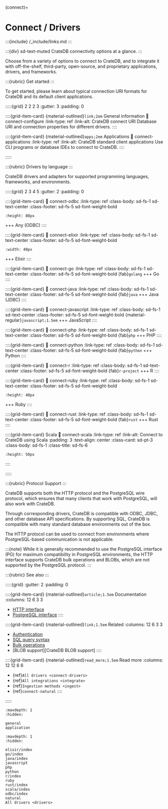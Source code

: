 (connect)=
# Connect / Drivers

:::{include} /_include/links.md
:::

:::{div} sd-text-muted
CrateDB connectivity options at a glance.
:::

Choose from a variety of options to connect to CrateDB, and to integrate it with
off-the-shelf, third-party, open-source, and proprietary applications, drivers,
and frameworks.

:::{rubric} Get started
:::

To get started,
please learn about typical connection URI formats for CrateDB and its
default client applications.

:::::{grid} 2 2 2 3
:gutter: 3
:padding: 0

::::{grid-item-card} {material-outlined}`link;2em` General information
:link: connect-configure
:link-type: ref
:link-alt: CrateDB connect URI
Database URI and connection properties for different drivers.
::::

::::{grid-item-card} {material-outlined}`apps;2em` Applications
:link: connect-applications
:link-type: ref
:link-alt: CrateDB standard client applications
Use CLI programs or database IDEs to connect to CrateDB.
::::

:::::


:::{rubric} Drivers by language
:::

CrateDB drivers and adapters for supported programming languages, frameworks, and environments.


:::::{grid} 2 3 4 5
:gutter: 2
:padding: 0

::::{grid-item-card}
:link: connect-odbc
:link-type: ref
:class-body: sd-fs-1 sd-text-center
:class-footer: sd-fs-5 sd-font-weight-bold

```{image} /_assets/icon/odbc-logo.png
:height: 80px
```
+++
Any (ODBC)
::::

::::{grid-item-card}
:link: connect-elixir
:link-type: ref
:class-body: sd-fs-1 sd-text-center
:class-footer: sd-fs-5 sd-font-weight-bold

```{image} https://cdn.prod.website-files.com/6047a9e35e5dc54ac86ddd90/63064ea203056632171dfaa2_43c017db.png
:width: 40px
```
+++
Elixir
::::

::::{grid-item-card}
:link: connect-go
:link-type: ref
:class-body: sd-fs-1 sd-text-center
:class-footer: sd-fs-5 sd-font-weight-bold
{fab}`golang`
+++
Go
::::

::::{grid-item-card}
:link: connect-java
:link-type: ref
:class-body: sd-fs-1 sd-text-center
:class-footer: sd-fs-5 sd-font-weight-bold
{fab}`java`
+++
Java (JDBC)
::::

::::{grid-item-card}
:link: connect-javascript
:link-type: ref
:class-body: sd-fs-1 sd-text-center
:class-footer: sd-fs-5 sd-font-weight-bold
{material-regular}`javascript;1.5em`
+++
JavaScript
::::

::::{grid-item-card}
:link: connect-php
:link-type: ref
:class-body: sd-fs-1 sd-text-center
:class-footer: sd-fs-5 sd-font-weight-bold
{fab}`php`
+++
PHP
::::

::::{grid-item-card}
:link: connect-python
:link-type: ref
:class-body: sd-fs-1 sd-text-center
:class-footer: sd-fs-5 sd-font-weight-bold
{fab}`python`
+++
Python
::::

::::{grid-item-card}
:link: connect-r
:link-type: ref
:class-body: sd-fs-1 sd-text-center
:class-footer: sd-fs-5 sd-font-weight-bold
{fab}`r-project`
+++
R
::::

::::{grid-item-card}
:link: connect-ruby
:link-type: ref
:class-body: sd-fs-1 sd-text-center
:class-footer: sd-fs-5 sd-font-weight-bold

```{image} /_assets/icon/ruby-logo.svg
:height: 40px
```
+++
Ruby
::::

::::{grid-item-card}
:link: connect-rust
:link-type: ref
:class-body: sd-fs-1 sd-text-center
:class-footer: sd-fs-5 sd-font-weight-bold
{fab}`rust`
+++
Rust
::::

::::{grid-item-card} Scala
:link: connect-scala
:link-type: ref
:link-alt: Connect to CrateDB using Scala
:padding: 3
:text-align: center
:class-card: sd-pt-3
:class-body: sd-fs-1
:class-title: sd-fs-6
```{image} /_assets/icon/scala-logo.svg
:height: 50px
```
::::

:::::



:::{rubric} Protocol Support
:::

CrateDB supports both the HTTP protocol and the PostgreSQL wire protocol,
which ensures that many clients that work with PostgreSQL, will also work with
CrateDB.

Through corresponding drivers, CrateDB is compatible with ODBC,
JDBC, and other database API specifications. By supporting SQL, CrateDB is
compatible with many standard database environments out of the box.

The HTTP protocol can be used to connect from environments where
PostgreSQL-based communication is not applicable.

:::{note}
While it is generally recommended to use the PostgreSQL interface (PG) for maximum
compatibility in PostgreSQL environments, the HTTP interface supports CrateDB
bulk operations and BLOBs, which are not supported by the PostgreSQL
protocol.
:::

:::{rubric} See also
:::

:::::{grid}
:gutter: 2
:padding: 0

::::{grid-item-card} {material-outlined}`article;1.5em` Documentation
:columns: 12 6 3 3
- [HTTP interface]
- [PostgreSQL interface]
::::

::::{grid-item-card} {material-outlined}`link;1.5em` Related
:columns: 12 6 3 3
- [Authentication]
- [SQL query syntax]
- [Bulk operations]
- [BLOB support][CrateDB BLOB support]
::::

::::{grid-item-card} {material-outlined}`read_more;1.5em` Read more
:columns: 12 12 6 6
- {ref}`All drivers <connect-drivers>`
- {ref}`All integrations <integrate>`
- {ref}`Ingestion methods <ingest>`
- {ref}`connect-natural`
::::

:::::


```{toctree}
:maxdepth: 1
:hidden:

general
application
```

```{toctree}
:maxdepth: 1
:hidden:

elixir/index
go/index
java/index
javascript
php
python
r/index
ruby
rust/index
scala/index
odbc/index
natural
All drivers <drivers>
```


[Authentication]: inv:crate-reference:*:label#admin_auth
[Bulk operations]: inv:crate-reference:*:label#http-bulk-ops
[HTTP interface]: inv:crate-reference:*:label#interface-http
[PostgreSQL interface]: inv:crate-reference:*:label#interface-postgresql
[SQL query syntax]: inv:crate-reference:*:label#sql
